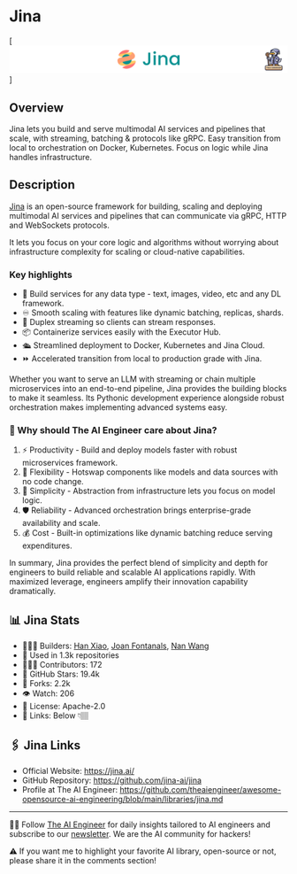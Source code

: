 # Jina
[![The AI Engineer presents Jina](jina_1920x192.png)]
## Overview
Jina lets you build and serve multimodal AI services and pipelines that scale, with streaming, batching & protocols like gRPC. Easy transition from local to orchestration on Docker, Kubernetes. Focus on logic while Jina handles infrastructure.

## Description
[Jina](https://www.linkedin.com/company/jinaai/) is an open-source framework for building, scaling and deploying multimodal AI services and pipelines that can communicate via gRPC, HTTP and WebSockets protocols.

It lets you focus on your core logic and algorithms without worrying about infrastructure complexity for scaling or cloud-native capabilities.

### Key highlights

- 🚀 Build services for any data type - text, images, video, etc and any DL framework.
- ♾️ Smooth scaling with features like dynamic batching, replicas, shards.
- 📡 Duplex streaming so clients can stream responses.
- 📦 Containerize services easily with the Executor Hub.
- 🛳️ Streamlined deployment to Docker, Kubernetes and Jina Cloud.
- ⏩ Accelerated transition from local to production grade with Jina.

Whether you want to serve an LLM with streaming or chain multiple microservices into an end-to-end pipeline, Jina provides the building blocks to make it seamless. Its Pythonic development experience alongside robust orchestration makes implementing advanced systems easy.

### 🤔 Why should The AI Engineer care about Jina?
1. ⚡️ Productivity - Build and deploy models faster with robust microservices framework.
2. 🔌 Flexibility - Hotswap components like models and data sources with no code change.
3. 📡 Simplicity - Abstraction from infrastructure lets you focus on model logic.
4. 🛡 Reliability - Advanced orchestration brings enterprise-grade availability and scale.
5. 💰 Cost - Built-in optimizations like dynamic batching reduce serving expenditures.

In summary, Jina provides the perfect blend of simplicity and depth for engineers to build reliable and scalable AI applications rapidly. With maximized leverage, engineers amplify their innovation capability dramatically.

## 📊 Jina Stats
* 👷🏽‍♀️ Builders: [Han Xiao](https://www.linkedin.com/in/hxiao87/), [Joan Fontanals](https://www.linkedin.com/in/joanfontanalsmartinez/), [Nan Wang](https://www.linkedin.com/in/nanwang28/)
* 💾 Used in 1.3k repositories
* 👩🏽‍💻 Contributors: 172
* 💫 GitHub Stars: 19.4k
* 🍴 Forks: 2.2k
* 👁️ Watch: 206
* 🪪 License: Apache-2.0
* 🔗 Links: Below 👇🏽

## 🖇️ Jina Links
* Official Website: https://jina.ai/
* GitHub Repository: https://github.com/jina-ai/jina
* Profile at The AI Engineer: https://github.com/theaiengineer/awesome-opensource-ai-engineering/blob/main/libraries/jina.md

---
🧙🏽 Follow [The AI Engineer](https://www.linkedin.com/company/theaiengineer/) for daily insights tailored to AI engineers and subscribe to our [newsletter](http://theaiengineerco.substack.com). We are the AI community for hackers!

⚠️ If you want me to highlight your favorite AI library, open-source or not, please share it in the comments section!